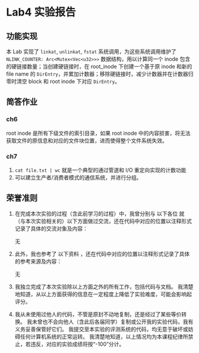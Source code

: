 # Lab4 实验报告

## 功能实现

本 Lab 实现了 `linkat`, `unlinkat`, `fstat` 系统调用，为这些系统调用维护了 `NLINK_COUNTER: Arc<Mutex<Vec<u32>>>` 数据结构，用以计算同一个 inode 包含的硬链接数量；当创建硬链接时，在 root_inode 下创建一个基于原 inode 和新的 file name 的 `DirEntry`，并累加计数器；移除硬链接时，减少计数器并在计数器归零时清空 block 和 root inode 下对应 `DirEntry`。

## 简答作业

### ch6

root inode 是所有下级文件的索引目录，如果 root inode 中的内容损害，将无法获取文件的原信息和对应的文件块位置，进而使得整个文件系统失效。

### ch7

1. `cat file.txt | wc` 就是一个典型的通过管道和 I/O 重定向实现的计数功能
2. 可以建立生产者/消费者模式的通信系统，并进行分组。

## 荣誉准则

1. 在完成本次实验的过程（含此前学习的过程）中，我曾分别与 以下各位 就（与本次实验相关的）以下方面做过交流，还在代码中对应的位置以注释形式记录了具体的交流对象及内容：

    无

2. 此外，我也参考了 以下资料 ，还在代码中对应的位置以注释形式记录了具体的参考来源及内容：

    无

3. 我独立完成了本次实验除以上方面之外的所有工作，包括代码与文档。 我清楚地知道，从以上方面获得的信息在一定程度上降低了实验难度，可能会影响起评分。

4. 我从未使用过他人的代码，不管是原封不动地复制，还是经过了某些等价转换。 我未曾也不会向他人（含此后各届同学）复制或公开我的实验代码，我有义务妥善保管好它们。 我提交至本实验的评测系统的代码，均无意于破坏或妨碍任何计算机系统的正常运转。 我清楚地知道，以上情况均为本课程纪律所禁止，若违反，对应的实验成绩将按“-100”分计。